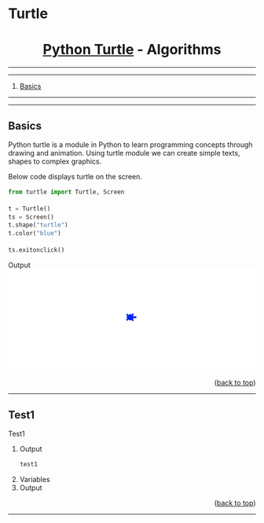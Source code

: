 <a name="readme-top"></a>
# Turtle

<div align="center">
<!-- Title: -->
<h1><a href="https://github.com/skthati/Turtle/">Python Turtle</a> - Algorithms </h1>
</div>

<!-- Table of contents -->
<hr>
<hr>
<ol>
    <li><a href="#basics">Basics</a> </li>
</ol>
<hr>
<hr>


<!-- Basics -->
## Basics <a name="basics"></a>
Python turtle is a module in Python to learn programming concepts through drawing and animation. Using turtle module we can create simple texts, shapes to complex graphics.

Below code displays turtle on the screen.
```Python
from turtle import Turtle, Screen

t = Turtle()
ts = Screen()
t.shape("turtle")
t.color("blue")

ts.exitonclick()
```

Output
![Alt text](turtle.png)

<p align="right">(<a href="#readme-top">back to top</a>)</p>
<hr>

<!-- Test1 -->
## Test1 <a name="test1"></a>
Test1

1. Output
    ```sh
   test1
   ```
2. Variables
3. Output

<p align="right">(<a href="#readme-top">back to top</a>)</p>
<hr>




